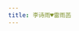 ```yaml
---
title: 李诗雨♥雷雨菡
---
```


<script type="text/javascript">
var text = '李诗雨♥雷雨菡';
Vector2 = function(x, y) { this.x = x; this.y = y; };
Vector2.prototype = {
    len : function() { return Math.sqrt(this.x * this.x + this.y * this.y); },
    norm : function() { return this.mul(1/this.len()); },
    add : function(v) { return new Vector2(this.x + v.x, this.y + v.y); },
    sub : function(v) { return new Vector2(this.x - v.x, this.y - v.y); },
    mul : function(f) { return new Vector2(this.x * f, this.y * f); },
    div : function(f) { var invf = 1/f; return new Vector2(this.x * invf, this.y * invf); },
    dot : function(v) { return this.x * v.x + this.y * v.y; },
    refl : function(n) { return this.sub(n.mul(this.dot(n)));}
};
Vector2.zero = new Vector2(0, 0);

function Particle(position, velocity, text) {
    this.position = position;
    this.velocity = velocity;
    this.text = text;
    this.acceleration = Vector2.zero;
    this.density = Vector2.zero;
    this.pressure = 0;
};

function b64EncodeUnicode(str) { return btoa(encodeURIComponent(str).replace(/%([0-9A-F]{2})/g, function toSolidBytes(match, p1) { return String.fromCharCode('0x' + p1); })); }
function b64DecodeUnicode(str) { return decodeURIComponent(atob(str).split('').map(function(c) {return '%' + ('00' + c.charCodeAt(0).toString(16)).slice(-2); }).join('')); }

var g = new Vector2(0, 100);
var radius = 10;
var restitution = 0.5;


var mass = 1;
var kradius = 10;
var kradius2 = kradius * kradius;
var kradius3 =  kradius2 * kradius;
var kradius5 =  kradius3 * kradius2;
var targetDensity = 0.001;
var stiffness = 50000;
var viscocity = 100;

var particles = [];
var neighborIndices = [];

function init() {
    cellSize = kradius * 2;
    gridWidth = Math.floor((canvas.width + cellSize) / cellSize);
    gridHeight = Math.floor((canvas.height + cellSize) / cellSize);
    var size = gridWidth * gridHeight;
    grid = new Array(size);
    for (var i = 0; i < size; i++)
        grid[i] = [];
}

function kernel(r) {
    if (r > kradius)
        return 0;
    else {
        var x = 1 - r * r / kradius2;
        return 315 / (64 * Math.PI * kradius3) * x * x * x;
    }
}

function kernel_gradient(r, dir) {
    if (r > kradius)
        return 0;
    else {
        var x = 1.0 - r * r / kradius2;
        return dir.mul(945 / (32 * Math.PI * kradius5) * r * x * x);
    }
}

function kernel_laplacian(r) {
    if (r > kradius)
        return 0;
    else {
        var x = r * r / kradius2;
        return 945 / (32 * Math.PI * kradius5) * (1 - x) * (3 * x - 1);
    }
}

function computeCellIndex(i) {
    var p_i = particles[i];
    var x = Math.floor(p_i.position.x / cellSize);
    var y = Math.floor(p_i.position.y / cellSize);
    return y * gridWidth + x;
}

function updateGrid() {
    for (var i = 0; i < grid.length; i++)
        grid[i].length = 0;
    for (var i = 0; i < particles.length; i++)
        grid[computeCellIndex(i)].push(i);
}

function findNeighbors(i) {
    var p_i = particles[i];
    var x1 = Math.max(Math.floor((p_i.position.x - kradius) / cellSize), 0);
    var y1 = Math.max(Math.floor((p_i.position.y - kradius) / cellSize), 0);
    var x2 = Math.min(Math.floor((p_i.position.x + kradius) / cellSize), gridWidth - 1);
    var y2 = Math.min(Math.floor((p_i.position.y + kradius) / cellSize), gridHeight - 1);
    neighborIndices.length = 0;
    for (var y = y1; y <= y2; y++)
        for (var x = x1; x <= x2; x++) {
            var cell = grid[y * gridWidth + x];
            for (var j = 0; j < cell.length; j++)
                neighborIndices.push(cell[j]);
        }

    return neighborIndices;
}

function updateDensity(i, neighbors) {
    var p_i = particles[i];
    var sum = 0;
    for (var j = 0; j < neighbors.length; j++) {
        var p_j = particles[neighbors[j]];
        var r = p_j.position.sub(p_i.position).len();
        var W = kernel(r);
        if (W > 0)
            sum += mass * W;
    }
    p_i.density = sum;
}

function updatePressure(i) {
    var p_i = particles[i];
    p_i.pressure = stiffness * (p_i.density - targetDensity);
}

function accumulatePressureForce(i, neighbors) {
    var p_i = particles[i];
    for (var j = 0; j < neighbors.length; j++) {
        var p_j = particles[neighbors[j]];
        var dir = p_j.position.sub(p_i.position);
        var r = dir.len();
        if (r > 0 && r < kradius) {
            p_i.acceleration = p_i.acceleration.sub(
                kernel_gradient(r, dir.div(r)).mul(mass * (
                    p_i.pressure / (p_i.density * p_i.density)
                  + p_j.pressure / (p_j.density * p_j.density))));
        }
    }
}

function accumulateViscocityForce(i, neighbors) {
    var p_i = particles[i];
    for (var j = 0; j < neighbors.length; j++) {
        var p_j = particles[neighbors[j]];
        var dir = p_j.position.sub(p_i.position);
        var r = dir.len();
        if (r > 0 && r < kradius) {
            p_i.acceleration = p_i.acceleration.add(
                p_j.velocity.sub(p_i.velocity).div(p_j.density)
                    .mul(viscocity * mass * kernel_laplacian(r)));
        }
    }
}

function accumulateExternalForce(i) {
    var p_i = particles[i];
    p_i.acceleration = p_i.acceleration.add(g);
}

function integration(h) {
    for (var i = 0; i < particles.length; i++) {
        var p = particles[i];
        p.velocity = p.velocity.add(p.acceleration.mul(h));
        p.position = p.position.add(p.velocity.mul(h));
        p.acceleration = Vector2.zero;
    }
}

function heart(p) {
    var q = p.sub(new Vector2(256, 256)).mul(1/150);
    var xx = q.x * q.x, yy = q.y * q.y, a = xx + yy - 1;
    return a * a * a + xx * yy * q.y;
}

function grad(f, p) {
    return new Vector2(
        (f(new Vector2(p.x + 0.01, p.y)) - f(new Vector2(p.x - 0.01, p.y))) / 0.02,
        (f(new Vector2(p.x, p.y + 0.01)) - f(new Vector2(p.x, p.y - 0.01))) / 0.02);
}

function collision() {
    for (var i = 0; i < particles.length; i++) {
        var p = particles[i];
        if (heart(p.position) > 0)
            p.velocity = p.velocity.add(grad(heart, p.position).norm().mul(-50));
        p.position.x = Math.min(Math.max(p.position.x, radius), canvas.width - radius);
        p.position.y = Math.min(Math.max(p.position.y, radius), canvas.height - radius);
    }
}

function step(h) {
    updateGrid();

    for (var i = 0; i < particles.length; i++) {
        var neighbors = findNeighbors(i);
        updateDensity(i, neighbors);
        updatePressure(i);
    }

    for (var i = 0; i < particles.length; i++) {
        var neighbors = findNeighbors(i);
        accumulatePressureForce(i, neighbors);
        accumulateViscocityForce(i, neighbors);
        accumulateExternalForce(i);
    }

    integration(h);
    collision();
}

function render() {
    ctx.clearRect(0, 0, canvas.width, canvas.height);
    ctx.fillStyle = "rgba(255, 0, 0, 0.5)";
    for (var i = 0; i < particles.length; i++) {
        var p = particles[i];
        ctx.fillText(p.text, p.position.x, p.position.y);
    }
}

function start() {
    canvas = document.getElementById("canvas1");
    ctx = canvas.getContext("2d");
    init();
    var t = 0, p = 100, c = 0;
    var loop = function() {
        step(0.01);
        render();
        setTimeout(loop, 10);
        if (particles.length < 1314 && t % Math.floor(p) == 0) {
            particles.push(new Particle(new Vector2(canvas.width / 2, canvas.height / 5), new Vector2(Math.random() * 20 - 10, 0), text.charAt(c++ % text.length)));
            p = Math.max(p * 0.98, 1);
        }
        t++;
    }
    loop();
}
</script>
<style onload="start()"></style>
<canvas id="canvas1" width="512" height="512" style="margin: 0px;padding: 0px; width: 50%"></canvas>
